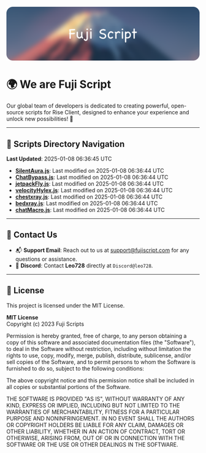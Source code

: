 ![Banner](.github/b.webp)

# 🌍 **We are Fuji Script**

Our global team of developers is dedicated to creating powerful, open-source scripts for Rise Client, designed to enhance your experience and unlock new possibilities! 🌟

---
<!-- SCRIPTS_NAVIGATION_START -->
## 📂 **Scripts Directory Navigation**

**Last Updated**: 2025-01-08 06:36:45 UTC

- **[SilentAura.js](scripts/SilentAura.js)**: Last modified on 2025-01-08 06:36:44 UTC
- **[ChatBypass.js](scripts/ChatBypass.js)**: Last modified on 2025-01-08 06:36:44 UTC
- **[jetpackFly.js](scripts/jetpackFly.js)**: Last modified on 2025-01-08 06:36:44 UTC
- **[velocityHylex.js](scripts/velocityHylex.js)**: Last modified on 2025-01-08 06:36:44 UTC
- **[chestxray.js](scripts/chestxray.js)**: Last modified on 2025-01-08 06:36:44 UTC
- **[bedxray.js](scripts/bedxray.js)**: Last modified on 2025-01-08 06:36:44 UTC
- **[chatMacro.js](scripts/chatMacro.js)**: Last modified on 2025-01-08 06:36:44 UTC

<!-- SCRIPTS_NAVIGATION_END -->

---

## 💬 **Contact Us**  
- 📬 **Support Email**: Reach out to us at [support@fujiscript.com](mailto:support@fujiscript.com) for any questions or assistance.  
- 💬 **Discord**: Contact **Leo728** directly at `Discord@leo728`.

---

## 📜 **License**

This project is licensed under the MIT License.  

**MIT License**  
Copyright (c) 2023 Fuji Scripts  

Permission is hereby granted, free of charge, to any person obtaining a copy of this software and associated documentation files (the "Software"), to deal in the Software without restriction, including without limitation the rights to use, copy, modify, merge, publish, distribute, sublicense, and/or sell copies of the Software, and to permit persons to whom the Software is furnished to do so, subject to the following conditions:  

The above copyright notice and this permission notice shall be included in all copies or substantial portions of the Software.  

THE SOFTWARE IS PROVIDED "AS IS", WITHOUT WARRANTY OF ANY KIND, EXPRESS OR IMPLIED, INCLUDING BUT NOT LIMITED TO THE WARRANTIES OF MERCHANTABILITY, FITNESS FOR A PARTICULAR PURPOSE AND NONINFRINGEMENT. IN NO EVENT SHALL THE AUTHORS OR COPYRIGHT HOLDERS BE LIABLE FOR ANY CLAIM, DAMAGES OR OTHER LIABILITY, WHETHER IN AN ACTION OF CONTRACT, TORT OR OTHERWISE, ARISING FROM, OUT OF OR IN CONNECTION WITH THE SOFTWARE OR THE USE OR OTHER DEALINGS IN THE SOFTWARE.  
